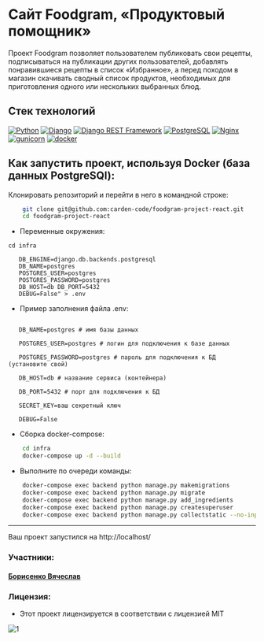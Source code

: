 # Сайт Foodgram, «Продуктовый помощник»
 Проект Foodgram позволяет пользователем публиковать свои рецепты, подписываться на публикации других пользователей, добавлять понравившиеся рецепты в список «Избранное», а перед походом в магазин скачивать сводный список продуктов, необходимых для приготовления одного или нескольких выбранных блюд.

## Стек технологий

[![Python](https://img.shields.io/badge/-Python-464646?style=flat-square&logo=Python)](https://www.python.org/)
[![Django](https://img.shields.io/badge/-Django-464646?style=flat-square&logo=Django)](https://www.djangoproject.com/)
[![Django REST Framework](https://img.shields.io/badge/-Django%20REST%20Framework-464646?style=flat-square&logo=Django%20REST%20Framework)](https://www.django-rest-framework.org/)
[![PostgreSQL](https://img.shields.io/badge/-PostgreSQL-464646?style=flat-square&logo=PostgreSQL)](https://www.postgresql.org/)
[![Nginx](https://img.shields.io/badge/-NGINX-464646?style=flat-square&logo=NGINX)](https://nginx.org/ru/)
[![gunicorn](https://img.shields.io/badge/-gunicorn-464646?style=flat-square&logo=gunicorn)](https://gunicorn.org/)
[![docker](https://img.shields.io/badge/-Docker-464646?style=flat-square&logo=docker)](https://www.docker.com/)

## Как запустить проект, используя Docker (база данных PostgreSQl):
Клонировать репозиторий и перейти в него в командной строке:
```bash
    git clone git@github.com:carden-code/foodgram-project-react.git
    cd foodgram-project-react
```

- Переменные окружения:

`cd infra
`

```echo "SECRET_KEY=YourSecretKey 
   DB_ENGINE=django.db.backends.postgresql 
   DB_NAME=postgres 
   POSTGRES_USER=postgres 
   POSTGRES_PASSWORD=postgres 
   DB_HOST=db DB_PORT=5432
   DEBUG=False" > .env
```

- Пример заполнения файла .env:

```DB_ENGINE=django.db.backends.postgresql # указываем, что работаем c postgresql

   DB_NAME=postgres # имя базы данных

   POSTGRES_USER=postgres # логин для подключения к базе данных

   POSTGRES_PASSWORD=postgres # пароль для подключения к БД (установите свой)

   DB_HOST=db # название сервиса (контейнера)

   DB_PORT=5432 # порт для подключения к БД

   SECRET_KEY=ваш секретный ключ

   DEBUG=False
```

- Cборка docker-compose:

```bash
    cd infra
    docker-compose up -d --build 
```
- Выполните по очереди команды:

```bash
    docker-compose exec backend python manage.py makemigrations
    docker-compose exec backend python manage.py migrate
    docker-compose exec backend python manage.py add_ingredients
    docker-compose exec backend python manage.py createsuperuser
    docker-compose exec backend python manage.py collectstatic --no-input 
```
____
Ваш проект запустился на http://localhost/

### Участники:

#### [Борисенко Вячеслав](https://github.com/carden-code "Борисенко Вячеслав")

### Лицензия:
- Этот проект лицензируется в соответствии с лицензией MIT 

![](https://miro.medium.com/max/156/1*A0rVKDO9tEFamc-Gqt7oEA.png "1")
